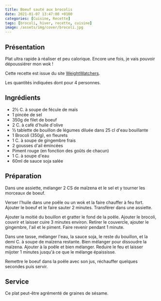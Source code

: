 ```yaml
---
title: Boeuf sauté aux brocolis
date: 2021-01-07 13:47:00 +0100
categories: [Cuisine, Recette]
tags: [brocoli, hiver, recette, cuisine]
image: /assets/img/cover/brocoli.jpg
---
```


## Présentation
Plat ultra rapide à réaliser et peu calorique. Encore une fois, je vais pouvoir dépoussiérer mon wok ! 

Cette recette est issue du site [WeightWatchers](https://www.weightwatchers.com/fr/recette/boeuf-saute-aux-brocolis/5625ad4ef0f2491134677146).

Les quantités indiquées dont pour 4 personnes.

## Ingrédients
* 2½ C. à soupe de fécule de maïs
* 1 pincée de sel
* 350g de filet de boeuf
* 2 C. à café d'huile d'olive
* ½ tablette de bouillon de légumes diluée dans 25 cl d'eau bouillante
* 1 Brocoli (350g), en fleurets
* 1 C. à soupe de gingembre frais
* 2 gousses d'ail émincées
* Piment rouge (en fonction des goûts de chacun)
* 1 C. à soupe d'eau
* 60ml de sauce soja salée

## Préparation
Dans une assiette, mélanger 2 CS de maïzena et le sel et y tourner les morceaux de boeuf.

Verser l'huile dans une poêle ou un wok et la faire chauffer à feu fort. Ajouter le boeuf et le faire sauter 2 minutes. Transférer dans une assiette.

Ajouter la moitié du bouillon et gratter le fond de la poêle. Ajouter le brocoli, couvrir et laisser cuire 3 minutes environ. Retirer le couvercle, ajouter le gingembre, l'ail et le piment. Faire revenir pendant 1 minute.

Dans une tasse, mélanger l'eau, la sauce soja, le reste du bouillon, et la demi C. à soupe de maïzena restante. Bien mélanger pour dissoudre la maïzena. Ajouter à la poêle et bien mélanger. Reduire le feu et laisser mijoter 1 minutes jusqu'à ce que le mélange épaississe.

Remettre le boeuf dans la poêle avec son jus, réchauffer quelques secondes puis servir.

## Service
Ce plat peut-être agrémenté de graines de sésame.